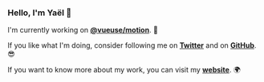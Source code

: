 ### Hello, I'm Yaël 👋

I'm currently working on [**@vueuse/motion**](https://github.com/vueuse/motion). 🤹

If you like what I'm doing, consider following me on [**Twitter**](https://twitter.com/yaeeelglx) and on [**GitHub**](https://github.com/Tahul). 😎

If you want to know more about my work, you can visit my [**website**](https://yael.dev). 🌍
